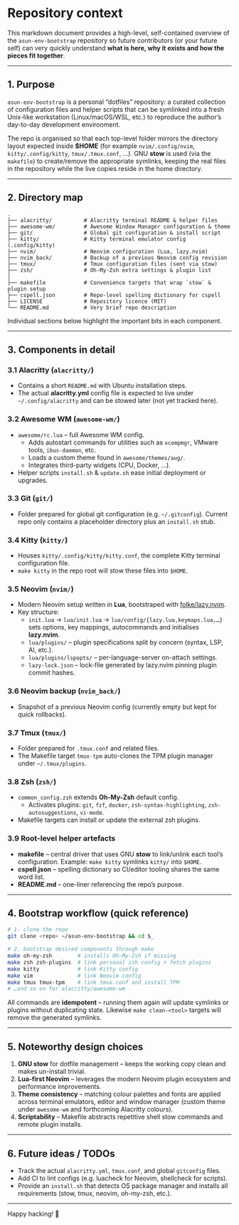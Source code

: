 # Repository context

This markdown document provides a high-level, self-contained overview of the
`asun-env-bootstrap` repository so future contributors (or your future self)
can very quickly understand **what is here, why it exists and how the pieces
fit together**.

---

## 1. Purpose

`asun-env-bootstrap` is a personal “dotfiles” repository: a curated collection
of configuration files and helper scripts that can be symlinked into a fresh
Unix-like workstation (Linux/macOS/WSL, etc.) to reproduce the author’s
day-to-day development environment.

The repo is organised so that each top-level folder mirrors the directory
layout expected inside **$HOME** (for example `nvim/.config/nvim`,
`kitty/.config/kitty`, `tmux/.tmux.conf`, …).  GNU **stow** is used (via the
`makefile`) to create/remove the appropriate symlinks, keeping the real files
in the repository while the live copies reside in the home directory.

---

## 2. Directory map

```
.
├── alacritty/          # Alacritty terminal README & helper files
├── awesome-wm/         # Awesome Window Manager configuration & theme
├── git/                # Global git configuration & install script
├── kitty/              # Kitty terminal emulator config (.config/kitty)
├── nvim/               # Neovim configuration (Lua, lazy.nvim)
├── nvim_back/          # Backup of a previous Neovim config revision
├── tmux/               # Tmux configuration files (sent via stow)
├── zsh/                # Oh-My-Zsh extra settings & plugin list
│
├── makefile            # Convenience targets that wrap `stow` & plugin setup
├── cspell.json         # Repo-level spelling dictionary for cspell
├── LICENSE             # Repository licence (MIT)
└── README.md           # Very brief repo description
```

Individual sections below highlight the important bits in each component.

---

## 3. Components in detail

### 3.1 Alacritty (`alacritty/`)
* Contains a short `README.md` with Ubuntu installation steps.
* The actual **alacritty.yml** config file is expected to live under
  `~/.config/alacritty` and can be stowed later (not yet tracked here).

### 3.2 Awesome WM (`awesome-wm/`)
* `awesome/rc.lua` – full Awesome WM config.
  * Adds autostart commands for utilities such as `xcompmgr`, VMware tools,
    `ibus-daemon`, etc.
  * Loads a custom theme found in `awesome/themes/aug/`.
  * Integrates third-party widgets (CPU, Docker, …).
* Helper scripts `install.sh` & `update.sh` ease initial deployment or
  upgrades.

### 3.3 Git (`git/`)
* Folder prepared for global git configuration (e.g. `~/.gitconfig`).
  Current repo only contains a placeholder directory plus an `install.sh`
  stub.

### 3.4 Kitty (`kitty/`)
* Houses `kitty/.config/kitty/kitty.conf`, the complete Kitty terminal
  configuration file.
* `make kitty` in the repo root will stow these files into `$HOME`.

### 3.5 Neovim (`nvim/`)
* Modern Neovim setup written in **Lua**, bootstraped with
  [folke/lazy.nvim](https://github.com/folke/lazy.nvim).
* Key structure:
  * `init.lua` → `lua/init.lua` → `lua/config/{lazy.lua,keymaps.lua,…}` sets
    options, key mappings, autocommands and initialises **lazy.nvim**.
  * `lua/plugins/` – plugin specifications split by concern (syntax, LSP,
    AI, etc.).
  * `lua/plugins/lspopts/` – per-language-server on-attach settings.
  * `lazy-lock.json` – lock-file generated by lazy.nvim pinning plugin
    commit hashes.

### 3.6 Neovim backup (`nvim_back/`)
* Snapshot of a previous Neovim config (currently empty but kept for quick
  rollbacks).

### 3.7 Tmux (`tmux/`)
* Folder prepared for `.tmux.conf` and related files.
* The Makefile target `tmux-tpm` auto-clones the TPM plugin manager under
  `~/.tmux/plugins`.

### 3.8 Zsh (`zsh/`)
* `common_config.zsh` extends **Oh-My-Zsh** default config.
  * Activates plugins: `git`, `fzf`, `docker`, `zsh-syntax-highlighting`,
    `zsh-autosuggestions`, `vi-mode`.
* Makefile targets can install or update the external zsh plugins.

### 3.9 Root-level helper artefacts
* **makefile** – central driver that uses GNU **stow** to link/unlink each
  tool’s configuration.  Example: `make kitty` symlinks `kitty/` into `$HOME`.
* **cspell.json** – spelling dictionary so CI/editor tooling shares the same
  word list.
* **README.md** – one-liner referencing the repo’s purpose.

---

## 4. Bootstrap workflow (quick reference)

```bash
# 1. clone the repo
git clone <repo> ~/asun-env-bootstrap && cd $_

# 2. bootstrap desired components through make
make oh-my-zsh        # installs Oh-My-Zsh if missing
make zsh zsh-plugins  # link personal zsh config + fetch plugins
make kitty            # link Kitty config
make vim              # link Neovim config
make tmux tmux-tpm    # link tmux.conf and install TPM
# …and so on for alacritty/awesome-wm
```

All commands are **idempotent** – running them again will update symlinks or
plugins without duplicating state.  Likewise `make clean-<tool>` targets will
remove the generated symlinks.

---

## 5. Noteworthy design choices

1. **GNU stow** for dotfile management – keeps the working copy clean and
   makes un-install trivial.
2. **Lua-first Neovim** – leverages the modern Neovim plugin ecosystem and
   performance improvements.
3. **Theme consistency** – matching colour palettes and fonts are applied
   across terminal emulators, editor and window manager (custom theme under
   `awesome-wm` and forthcoming Alacritty colours).
4. **Scriptability** – Makefile abstracts repetitive shell stow commands and
   remote plugin installs.

---

## 6. Future ideas / TODOs

* Track the actual `alacritty.yml`, `tmux.conf`, and global `gitconfig` files.
* Add CI to lint configs (e.g. luacheck for Neovim, shellcheck for scripts).
* Provide an `install.sh` that detects OS package manager and installs all
  requirements (stow, tmux, neovim, oh-my-zsh, etc.).

---

Happy hacking! :rocket:
